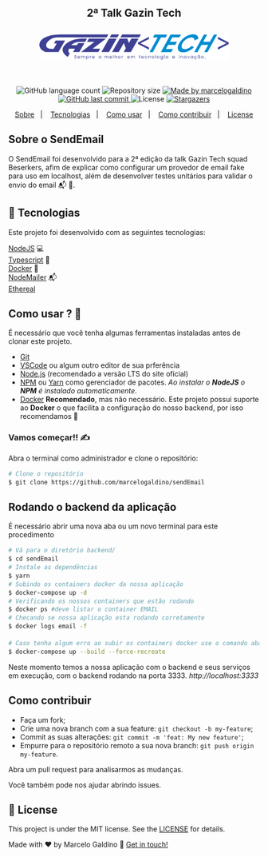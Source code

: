 <h2 align="center">
2ª Talk Gazin Tech
</h2>

<h2 align="center">
    <img src="./src/images/logo-gazin-tech.png" width="380px" />
</h2>

<br/>

<p align="center">
  <img alt="GitHub language count" src="https://img.shields.io/github/languages/count/marcelogaldino/sendEmail?color=%2304D361">

  <img alt="Repository size" src="https://img.shields.io/github/repo-size/marcelogaldino/sendEmail">
	
  <a href="https://www.linkedin.com/in/marcelogaldino/">
    <img alt="Made by marcelogaldino" src="https://img.shields.io/badge/made%20by-marcelogaldino-%2304D361">
  </a>

  <a href="https://github.com/marcelogaldino/sendEmail/commits/master">
    <img alt="GitHub last commit" src="https://img.shields.io/github/last-commit/marcelogaldino/sendEmail">
  </a>

  <img alt="License" src="https://img.shields.io/badge/license-MIT-brightgreen">
   <a href="https://github.com/marcelogaldino/sendEmail/stargazers">
    <img alt="Stargazers" src="https://img.shields.io/github/stars/marcelogaldino/sendEmail?style=social">
  </a>
</p>

<p align="center">
  <a href="#sobre-o-SendEmail">Sobre</a>&nbsp;&nbsp;&nbsp;|&nbsp;&nbsp;&nbsp;
  <a href="#rocket-Tecnologias">Tecnologias</a>&nbsp;&nbsp;&nbsp;|&nbsp;&nbsp;&nbsp;
  <a href="#como-usar">Como usar</a>&nbsp;&nbsp;&nbsp;|&nbsp;&nbsp;&nbsp;
  <a href="#como-contribuir">Como contribuir</a>&nbsp;&nbsp;&nbsp;|&nbsp;&nbsp;&nbsp;
  <a href="#memo-license">License</a>
</p>


## Sobre o SendEmail

 O SendEmail foi desenvolvido para a 2ª edição da talk Gazin Tech squad Beserkers, afim de explicar como configurar um provedor de email fake para uso em localhost, além de desenvolver testes unitários para validar o envio do email 📬️ 💜.

## :rocket: Tecnologias

Este projeto foi desenvolvido com as seguintes tecnologias:

[NodeJS][nodejs] 💻 </br>
[Typescript][typescript] 📘 </br>
[Docker][docker] 🐳 </br>
[NodeMailer][nodemailer] 📬️ </br>
[Ethereal][ethereal] </br>

## Como usar ? 🤔

É necessário que você tenha algumas ferramentas instaladas antes de clonar este projeto. 

 - [Git](https://git-scm.com) 
 - [VSCode](https://code.visualstudio.com/) ou algum outro editor de sua prferência
 - [Node.js](https://nodejs.org/) (recomendado a versão LTS do site oficial) 
 - [NPM](https://www.npmjs.com/) ou [Yarn](https://yarnpkg.com/) como gerenciador de pacotes. *Ao instalar o **NodeJS** o **NPM** é instalado automaticamente*.
 - [Docker](https://www.docker.com/) **Recomendado**, mas não necessário. Este projeto possui suporte ao **Docker** o que facilita a configuração do nosso backend, por isso recomendamos 🐳


 ### Vamos começar!! ✍

Abra o terminal como administrador e clone o repositório:

```bash
# Clone o repositório
$ git clone https://github.com/marcelogaldino/sendEmail
```

## Rodando o backend da aplicação
É necessário abrir uma nova aba ou um novo terminal para este procedimento
```bash
# Vá para o diretório backend/
$ cd sendEmail
# Instale as dependências
$ yarn
# Subindo os containers docker da nossa aplicação
$ docker-compose up -d
# Verificando os nossos containers que estão rodando
$ docker ps #deve listar o container EMAIL
# Checando se nossa aplicação esta rodando corretamente 
$ docker logs email -f

# Caso tenha algum erro ao subir os containers docker use o comando abaixo para recria-los
$ docker-compose up --build --force-recreate
```
Neste momento temos a nossa aplicação com o backend e seus serviços em execução, com o backend rodando na porta 3333. *http://localhost:3333*

## Como contribuir

- Faça um fork;
- Crie uma nova branch com a sua feature: `git checkout -b my-feature`;
- Commit as suas alterações: `git commit -m 'feat: My new feature'`;
- Empurre para o repositório remoto a sua nova branch: `git push origin my-feature`.

Abra um pull request para analisarmos as mudanças.

Você também pode nos ajudar abrindo issues.

## :memo: License

This project is under the MIT license. See the [LICENSE](https://github.com/marcelogaldino/cepMais/blob/main/LICENSE) for details.


Made with ♥ by Marcelo Galdino :wave: [Get in touch!](https://www.linkedin.com/in/marcelogaldino/)

[typescript]: https://www.typescriptlang.org/
[nodemailer]: https://nodemailer.com/about/
[docker]: https://www.docker.com/
[nodejs]: https://nodejs.org/en/
[ethereal]: https://ethereal.email/

